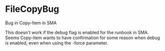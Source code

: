 # FileCopyBug
Bug in Copy-Item in SMA

This doesn't work if the debug flag is enabled for the runbook in SMA. Seems Copy-Item wants to have confirmation for some reason when debug is enabled, even when using the -force parameter. 
